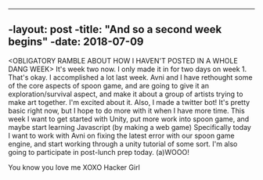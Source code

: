 ----
-layout: post
-title: "And so a second week begins"
-date: 2018-07-09
----
<OBLIGATORY RAMBLE ABOUT HOW I HAVEN'T POSTED IN A WHOLE DANG WEEK>
It's week two now. I only made it in for two days on week 1. That's okay. I accomplished a lot last week.
Avni and I have rethought some of the core aspects of spoon game, and are going to give it an exploration/survival aspect, 
and make it about a group of artists trying to make art together. I'm excited about it. 
Also, I made a twitter bot! It's pretty basic right now, but I hope to do more with it when I have more time. 
This week I want to get started with Unity, put more work into spoon game, and maybe start learning Javascript (by making a web game)
Specifically today I want to work with Avni on fixing the latest error with our spoon game engine, and start working through a unity tutorial 
of some sort. I'm also going to participate in post-lunch prep today. 
(a)WOOO!

You know you love me
XOXO
Hacker Girl

